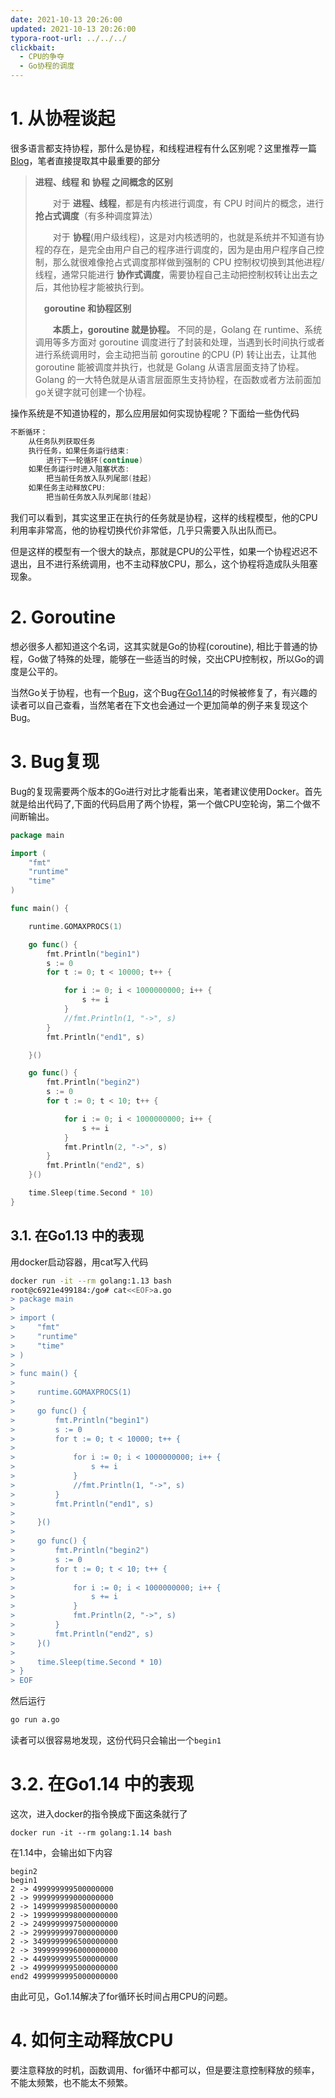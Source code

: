 ```yaml
---
date: 2021-10-13 20:26:00
updated: 2021-10-13 20:26:00
typora-root-url: ../../../
clickbait:
  - CPU的争夺
  - Go协程的调度
---
```




# 1. 从协程谈起

很多语言都支持协程，那什么是协程，和线程进程有什么区别呢？这里推荐一篇[Blog](https://www.cnblogs.com/liang1101/p/7285955.html)，笔者直接提取其中最重要的部分

>**进程、线程 和 协程 之间概念的区别**
>
>　　对于 **进程、线程**，都是有内核进行调度，有 CPU 时间片的概念，进行 **抢占式调度**（有多种调度算法）
>
>　　对于 **协程**(用户级线程)，这是对内核透明的，也就是系统并不知道有协程的存在，是完全由用户自己的程序进行调度的，因为是由用户程序自己控制，那么就很难像抢占式调度那样做到强制的 CPU 控制权切换到其他进程/线程，通常只能进行 **协作式调度**，需要协程自己主动把控制权转让出去之后，其他协程才能被执行到。
>
>　**goroutine 和协程区别**
>
>　　**本质上，goroutine 就是协程。** 不同的是，Golang 在 runtime、系统调用等多方面对 goroutine 调度进行了封装和处理，当遇到长时间执行或者进行系统调用时，会主动把当前 goroutine 的CPU (P) 转让出去，让其他 goroutine 能被调度并执行，也就是 Golang 从语言层面支持了协程。Golang 的一大特色就是从语言层面原生支持协程，在函数或者方法前面加 go关键字就可创建一个协程。

操作系统是不知道协程的，那么应用层如何实现协程呢？下面给一些伪代码

```C
不断循环：
    从任务队列获取任务
    执行任务，如果任务运行结束:
        进行下一轮循环(continue)
    如果任务运行时进入阻塞状态:
        把当前任务放入队列尾部(挂起)
    如果任务主动释放CPU:
        把当前任务放入队列尾部(挂起)
```

我们可以看到，其实这里正在执行的任务就是协程，这样的线程模型，他的CPU利用率非常高，他的协程切换代价非常低，几乎只需要入队出队而已。

但是这样的模型有一个很大的缺点，那就是CPU的公平性，如果一个协程迟迟不退出，且不进行系统调用，也不主动释放CPU，那么，这个协程将造成队头阻塞现象。

# 2. Goroutine

想必很多人都知道这个名词，这其实就是Go的协程(coroutine), 相比于普通的协程，Go做了特殊的处理，能够在一些适当的时候，交出CPU控制权，所以Go的调度是公平的。

当然Go关于协程，也有一个[Bug](https://fengyoulin.com/for-block-all.html)，这个Bug在[Go1.14](https://golang.org/doc/go1.14#runtime)的时候被修复了，有兴趣的读者可以自己查看，当然笔者在下文也会通过一个更加简单的例子来复现这个Bug。



# 3. Bug复现

Bug的复现需要两个版本的Go进行对比才能看出来，笔者建议使用Docker。首先就是给出代码了,下面的代码启用了两个协程，第一个做CPU空轮询，第二个做不间断输出。

```go
package main

import (
	"fmt"
	"runtime"
	"time"
)

func main() {

	runtime.GOMAXPROCS(1)

	go func() {
		fmt.Println("begin1")
		s := 0
		for t := 0; t < 10000; t++ {

			for i := 0; i < 1000000000; i++ {
				s += i
			}
			//fmt.Println(1, "->", s)
		}
		fmt.Println("end1", s)

	}()

	go func() {
		fmt.Println("begin2")
		s := 0
		for t := 0; t < 10; t++ {

			for i := 0; i < 1000000000; i++ {
				s += i
			}
			fmt.Println(2, "->", s)
		}
		fmt.Println("end2", s)
	}()

	time.Sleep(time.Second * 10)
}
```



## 3.1. 在Go1.13 中的表现

用docker启动容器，用cat写入代码

```sh
docker run -it --rm golang:1.13 bash
root@c6921e499184:/go# cat<<EOF>a.go
> package main
>
> import (
>     "fmt"
>     "runtime"
>     "time"
> )
>
> func main() {
>
>     runtime.GOMAXPROCS(1)
>
>     go func() {
>         fmt.Println("begin1")
>         s := 0
>         for t := 0; t < 10000; t++ {
>
>             for i := 0; i < 1000000000; i++ {
>                 s += i
>             }
>             //fmt.Println(1, "->", s)
>         }
>         fmt.Println("end1", s)
>
>     }()
>
>     go func() {
>         fmt.Println("begin2")
>         s := 0
>         for t := 0; t < 10; t++ {
>
>             for i := 0; i < 1000000000; i++ {
>                 s += i
>             }
>             fmt.Println(2, "->", s)
>         }
>         fmt.Println("end2", s)
>     }()
>
>     time.Sleep(time.Second * 10)
> }
> EOF
```

然后运行

```sh
go run a.go
```

读者可以很容易地发现，这份代码只会输出一个`begin1`



# 3.2. 在Go1.14 中的表现

这次，进入docker的指令换成下面这条就行了

```
docker run -it --rm golang:1.14 bash
```

在1.14中，会输出如下内容

```
begin2
begin1
2 -> 499999999500000000
2 -> 999999999000000000
2 -> 1499999998500000000
2 -> 1999999998000000000
2 -> 2499999997500000000
2 -> 2999999997000000000
2 -> 3499999996500000000
2 -> 3999999996000000000
2 -> 4499999995500000000
2 -> 4999999995000000000
end2 4999999995000000000
```

由此可见，Go1.14解决了for循环长时间占用CPU的问题。





# 4. 如何主动释放CPU

要注意释放的时机，函数调用、for循环中都可以，但是要注意控制释放的频率，不能太频繁，也不能太不频繁。









